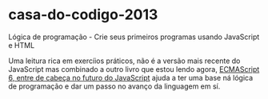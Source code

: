 # casa-do-codigo-2013
Lógica de programação - Crie seus primeiros programas usando JavaScript e HTML

Uma leitura rica em exercíios práticos, não é a versão mais recente do JavaScript mas combinado a outro livro que estou lendo agora, <a href="(https://www.casadocodigo.com.br/products/livro-ecmascript6)">ECMAScript 6, entre de cabeça no futuro do JavaScript</a>
ajuda a ter uma base ná lógica de programação e dar um passo no avanço da linguagem em sí.
